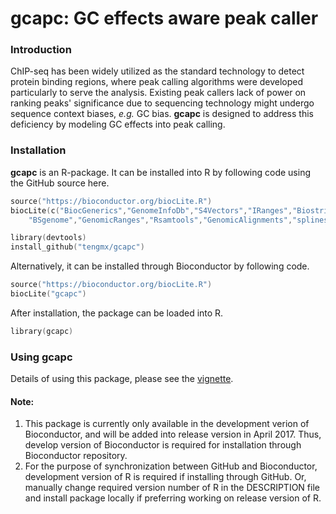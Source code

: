 # gcapc: GC effects aware peak caller

### Introduction
ChIP-seq has been widely utilized as the standard technology to detect 
protein binding regions, where peak calling algorithms were developed 
particularly to serve the analysis. Existing peak callers lack of power 
on ranking peaks' significance due to sequencing technology might undergo
sequence context biases, *e.g.* GC bias. **gcapc** is designed to address 
this deficiency by modeling GC effects into peak calling.

### Installation

**gcapc** is an R-package. It can be installed into R by following code
using the GitHub source here.
```s
source("https://bioconductor.org/biocLite.R")
biocLite(c("BiocGenerics","GenomeInfoDb","S4Vectors","IRanges","Biostrings",
	"BSgenome","GenomicRanges","Rsamtools","GenomicAlignments","splines"))

library(devtools)
install_github("tengmx/gcapc")
```

Alternatively, it can be installed through Bioconductor by following code.
```s
source("https://bioconductor.org/biocLite.R")
biocLite("gcapc")
```

After installation, the package can be loaded into R.

```s
library(gcapc)
```

### Using gcapc

Details of using this package, please see the 
[vignette](https://bioconductor.org/packages/devel/bioc/vignettes/gcapc/inst/doc/gcapc.html).

#### Note:

1. This package is currently only available in the development verion of
Bioconductor, and will be added into release version in April 2017. Thus,
develop version of Bioconductor is required for installation through
Bioconductor repository. 
2. For the purpose of synchronization between GitHub
and Bioconductor, development version of R is required if installing through
GitHub. Or, manually change required version number of R in the DESCRIPTION
file and install package locally if preferring working on release version of
R.